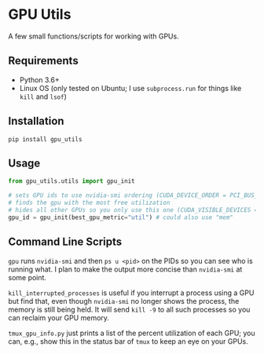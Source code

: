 # GPU Utils

A few small functions/scripts for working with GPUs.

## Requirements

* Python 3.6+
* Linux OS (only tested on Ubuntu; I use `subprocess.run` for things like `kill` and `lsof`)

## Installation

```
pip install gpu_utils
```

## Usage

```python
from gpu_utils.utils import gpu_init

# sets GPU ids to use nvidia-smi ordering (CUDA_DEVICE_ORDER = PCI_BUS_ID)
# finds the gpu with the most free utilization
# hides all other GPUs so you only use this one (CUDA_VISIBLE_DEVICES = <gpu_id>)
gpu_id = gpu_init(best_gpu_metric="util") # could also use "mem"
```

## Command Line Scripts

`gpu` runs `nvidia-smi` and then `ps u <pid>` on the PIDs so you can see who is running what. I plan to make the output more concise than `nvidia-smi` at some point.

`kill_interrupted_processes` is useful if you interrupt a process using a GPU but find that, even though `nvidia-smi` no longer shows the process, the memory is still being held. It will send `kill -9` to all such processes so you can reclaim your GPU memory.

`tmux_gpu_info.py` just prints a list of the percent utilization of each GPU; you can, e.g., show this in the status bar of `tmux` to keep an eye on your GPUs.
